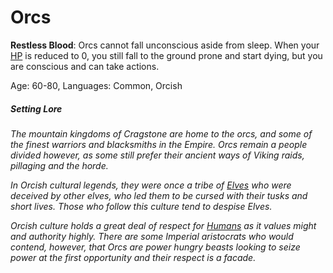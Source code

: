 # Orcs

**Restless Blood**: Orcs cannot fall unconscious aside from sleep. When your [HP](../Derived%20Statistics/Health%20Points.md) is reduced to 0, you still fall to the ground prone and start dying, but you are conscious and can take actions.

Age: 60-80, Languages: Common, Orcish

##### Setting Lore
*The mountain kingdoms of Cragstone are home to the orcs, and some of the finest warriors and blacksmiths in the Empire. Orcs remain a people divided however, as some still prefer their ancient ways of Viking raids, pillaging and the horde.* 

*In Orcish cultural legends, they were once a tribe of [Elves](Elves.md) who were deceived by other elves, who led them to be cursed with their tusks and short lives. Those who follow this culture tend to despise Elves.* 

*Orcish culture holds a great deal of respect for [Humans](Humans.md) as it values might and authority highly. There are some Imperial aristocrats who would contend, however, that Orcs are power hungry beasts looking to seize power at the first opportunity and their respect is a facade.*